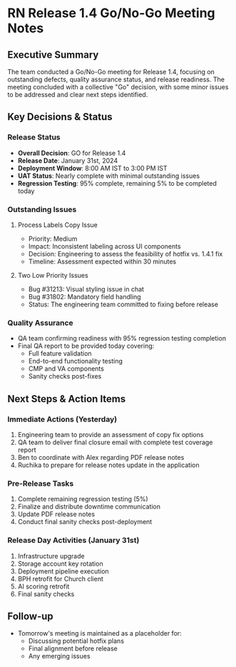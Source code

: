 # RN Release 1.4 Go/No-Go Meeting Notes

## Executive Summary
The team conducted a Go/No-Go meeting for Release 1.4, focusing on outstanding defects, quality assurance status, and release readiness. The meeting concluded with a collective "Go" decision, with some minor issues to be addressed and clear next steps identified.

## Key Decisions & Status

### Release Status
- **Overall Decision**: GO for Release 1.4
- **Release Date**: January 31st, 2024
- **Deployment Window**: 8:00 AM IST to 3:00 PM IST
- **UAT Status**: Nearly complete with minimal outstanding issues
- **Regression Testing**: 95% complete, remaining 5% to be completed today

### Outstanding Issues
1. Process Labels Copy Issue
   - Priority: Medium
   - Impact: Inconsistent labeling across UI components
   - Decision: Engineering to assess the feasibility of hotfix vs. 1.4.1 fix
   - Timeline: Assessment expected within 30 minutes

2. Two Low Priority Issues
   - Bug #31213: Visual styling issue in chat
   - Bug #31802: Mandatory field handling
   - Status: The engineering team committed to fixing before release

### Quality Assurance
- QA team confirming readiness with 95% regression testing completion
- Final QA report to be provided today covering:
  - Full feature validation
  - End-to-end functionality testing
  - CMP and VA components
  - Sanity checks post-fixes

## Next Steps & Action Items

### Immediate Actions (Yesterday)
1. Engineering team to provide an assessment of copy fix options
2. QA team to deliver final closure email with complete test coverage report
3. Ben to coordinate with Alex regarding PDF release notes
4. Ruchika to prepare for release notes update in the application

### Pre-Release Tasks
1. Complete remaining regression testing (5%)
2. Finalize and distribute downtime communication
3. Update PDF release notes
4. Conduct final sanity checks post-deployment

### Release Day Activities (January 31st)
1. Infrastructure upgrade
2. Storage account key rotation
3. Deployment pipeline execution
4. BPH retrofit for Church client
5. AI scoring retrofit
6. Final sanity checks

## Follow-up
- Tomorrow's meeting is maintained as a placeholder for:
  - Discussing potential hotfix plans
  - Final alignment before release
  - Any emerging issues